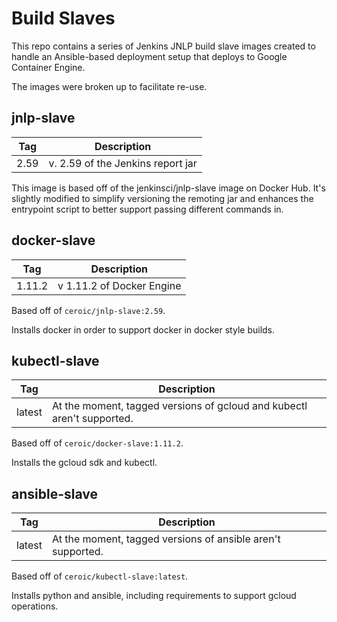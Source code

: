 # Build Slaves

This repo contains a series of Jenkins JNLP build slave images created
to handle an Ansible-based deployment setup that deploys to Google 
Container Engine. 

The images were broken up to facilitate re-use.

## jnlp-slave

Tag | Description
----| -----------
2.59| v. 2.59 of the Jenkins report jar

This image is based off of the jenkinsci/jnlp-slave image on Docker Hub.
It's slightly modified to simplify versioning the remoting jar and 
enhances the entrypoint script to better support passing different
commands in.

## docker-slave

Tag   | Description
------| -----------
1.11.2| v 1.11.2 of Docker Engine

Based off of `ceroic/jnlp-slave:2.59`. 

Installs docker in order to support docker in docker style builds.

## kubectl-slave

Tag   | Description
------| -----------
latest| At the moment, tagged versions of gcloud and kubectl aren't supported.

Based off of `ceroic/docker-slave:1.11.2`.

Installs the gcloud sdk and kubectl.

## ansible-slave

Tag   | Description
------| -----------
latest| At the moment, tagged versions of ansible aren't supported.

Based off of `ceroic/kubectl-slave:latest`.

Installs python and ansible, including requirements to support gcloud
operations.
